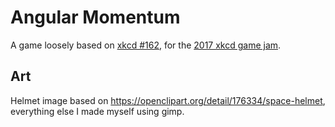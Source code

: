 # Angular Momentum

A game loosely based on [xkcd #162](https://xkcd.com/162/), for the [2017 xkcd game jam](https://itch.io/jam/xkcdgamejam).

## Art
Helmet image based on https://openclipart.org/detail/176334/space-helmet, everything else I made myself using gimp.
